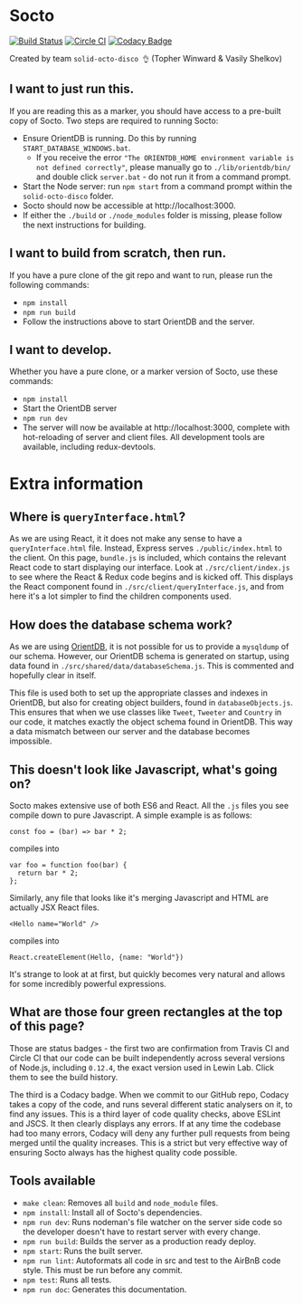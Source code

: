 # Socto

[![Build Status](https://travis-ci.org/Winwardo/solid-octo-disco.svg?branch=master)](https://travis-ci.org/Winwardo/solid-octo-disco)
[![Circle CI](https://circleci.com/gh/Winwardo/solid-octo-disco.svg?style=svg)](https://circleci.com/gh/Winwardo/solid-octo-disco)
[![Codacy Badge](https://api.codacy.com/project/badge/grade/d544db1297e04420b13c514662c305af)](https://www.codacy.com/app/winwardo/solid-octo-disco)

Created by team `solid-octo-disco 👌` (Topher Winward & Vasily Shelkov)

## I want to just run this.
If you are reading this as a marker, you should have access to a pre-built copy of Socto.
Two steps are required to running Socto:
+ Ensure OrientDB is running. Do this by running `START_DATABASE_WINDOWS.bat`.
  + If you receive the error `"The ORIENTDB_HOME environment variable is not defined correctly"`, please manually go to `./lib/orientdb/bin/` and double click `server.bat` - do not run it from a command prompt.
+ Start the Node server: run `npm start` from a command prompt within the `solid-octo-disco` folder.
+ Socto should now be accessible at http://localhost:3000.
+ If either the `./build` or `./node_modules` folder is missing, please follow the next instructions for building.

## I want to build from scratch, then run.
If you have a pure clone of the git repo and want to run, please run the following commands:
+ `npm install`
+ `npm run build`
+ Follow the instructions above to start OrientDB and the server.

## I want to develop.
Whether you have a pure clone, or a marker version of Socto, use these commands:
+ `npm install`
+ Start the OrientDB server
+ `npm run dev`
+ The server will now be available at http://localhost:3000, complete with hot-reloading of server and client files. All development tools are available, including redux-devtools.

# Extra information

## Where is `queryInterface.html`?
As we are using React, it it does not make any sense to have a `queryInterface.html` file. Instead, Express serves `./public/index.html` to the client. On this page, `bundle.js` is included, which contains the relevant React code to start displaying our interface. Look at `./src/client/index.js` to see where the React & Redux code begins and is kicked off. This displays the React component found in `./src/client/queryInterface.js`, and from here it's a lot simpler to find the children components used.

## How does the database schema work?
As we are using [OrientDB](orientdb.com), it is not possible for us to provide a `mysqldump` of our schema. However, our OrientDB schema is generated on startup, using data found in `./src/shared/data/databaseSchema.js`. This is commented and hopefully clear in itself.

This file is used both to set up the appropriate classes and indexes in OrientDB, but also for creating object builders, found in `databaseObjects.js`. This ensures that when we use classes like `Tweet`, `Tweeter` and `Country` in our code, it matches exactly the object schema found in OrientDB. This way a data mismatch between our server and the database becomes impossible.

## This doesn't look like Javascript, what's going on?
Socto makes extensive use of both ES6 and React. All the `.js` files you see compile down to pure Javascript. A simple example is as follows:
```
const foo = (bar) => bar * 2;
```
compiles into
```
var foo = function foo(bar) {
  return bar * 2;
};
```
Similarly, any file that looks like it's merging Javascript and HTML are actually JSX React files.
```
<Hello name="World" />
```
compiles into
```
React.createElement(Hello, {name: "World"})
```
It's strange to look at at first, but quickly becomes very natural and allows for some incredibly powerful expressions.

## What are those four green rectangles at the top of this page?
Those are status badges - the first two are confirmation from Travis CI and Circle CI that our code can be built independently across several versions of Node.js, including `0.12.4`, the exact version used in Lewin Lab. Click them to see the build history.

The third is a Codacy badge. When we commit to our GitHub repo, Codacy takes a copy of the code, and runs several different static analysers on it, to find any issues. This is a third layer of code quality checks, above ESLint and JSCS. It then clearly displays any errors. If at any time the codebase had too many errors, Codacy will deny any further pull requests from being merged until the quality increases. This is a strict but very effective way of ensuring Socto always has the highest quality code possible.

## Tools available
+ `make clean`: Removes all `build` and `node_module` files.
+ `npm install`: Install all of Socto's dependencies.
+ `npm run dev`: Runs nodeman's file watcher on the server side code so the developer doesn't have to restart server with every change.
+ `npm run build`: Builds the server as a production ready deploy.
+ `npm start`: Runs the built server.
+ `npm run lint`: Autoformats all code in src and test to the AirBnB code style. This must be run before any commit.
+ `npm test`: Runs all tests.
+ `npm run doc`: Generates this documentation.
